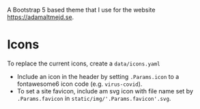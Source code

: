 A Bootstrap 5 based theme that I use for the website <https://adamaltmejd.se>.

# Icons

To replace the current icons, create a `data/icons.yaml`

* Include an icon in the header by setting `.Params.icon` to a fontawesome6 icon code (e.g. `virus-covid`).
* To set a site favicon, include am svg icon with file name set by `.Params.favicon` in `static/img/'.Params.favicon'.svg`.